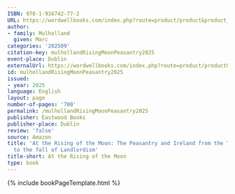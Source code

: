```yaml
---
ISBN: 978-1-916742-77-2
URL: https://wordwellbooks.com/index.php?route=product/product&product_id=2187
author:
- family: Mulholland
  given: Marc
categories: '202509'
citation-key: mulhollandRisingMoonPeasantry2025
event-place: Dublin
externalUrl: https://wordwellbooks.com/index.php?route=product/product&product_id=2187
id: mulhollandRisingMoonPeasantry2025
issued:
- year: 2025
language: English
layout: page
number-of-pages: '700'
permalink: /mulhollandRisingMoonPeasantry2025
publisher: Eastwood Books
publisher-place: Dublin
review: 'false'
source: Amazon
title: 'At the Rising of the Moon: The Peasantry and Ireland from the Tudor Conquest
  to the fall of Landlordism'
title-short: At the Rising of the Moon
type: book
---
```

{% include bookPageTemplate.html %}